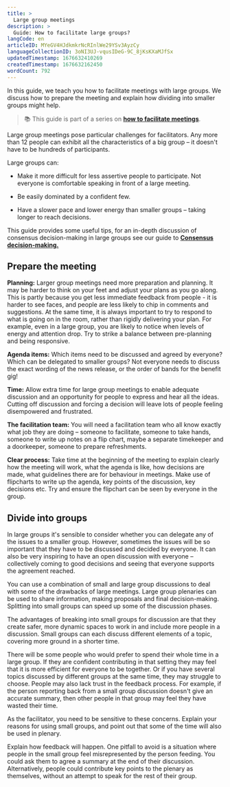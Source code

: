 ```yaml
---
title: >
  Large group meetings
description: >
  Guide: How to facilitate large groups?
langCode: en
articleID: MYeGV4HJdkmkrNcRInlWe29YSv3AyzCy
languageCollectionID: 3oNI3UJ-vqusIDeG-9C_8jKsKXaMJfSx
updatedTimestamp: 1676632410269
createdTimestamp: 1676632162450
wordCount: 792
---
```


In this guide, we teach you how to facilitate meetings with large groups. We discuss how to prepare the meeting and explain how dividing into smaller groups might help.

> 📚 This guide is part of a series on [**how to facilitate meetings**](/organising/facilitating/large-groups).

Large group meetings pose particular challenges for facilitators. Any more than 12 people can exhibit all the charac­teristics of a big group – it doesn't have to be hundreds of participants.

Large groups can:

-   Make it more difficult for less assertive people to participate. Not everyone is comfortable speaking in front of a large meeting.
    
-   Be easily dominated by a confident few.
    
-   Have a slower pace and lower energy than smaller groups – taking longer to reach decisions.
    

This guide provides some useful tips, for an in-depth discussion of consensus decision-making in large groups see our guide to [**Consensus decision-making.**](https://www.seedsforchange.org.uk/consensus)

## **Prepare the meeting**

**Planning:** Larger group meetings need more preparation and planning. It may be harder to think on your feet and adjust your plans as you go along. This is partly because you get less immediate feedback from people - it is harder to see faces, and people are less likely to chip in comments and suggestions. At the same time, it is always important to try to respond to what is going on in the room, rather than rigidly delivering your plan. For example, even in a large group, you are likely to notice when levels of energy and attention drop. Try to strike a balance between pre-planning and being responsive.

**Agenda items:** Which items need to be discussed and agreed by everyone? Which can be delegated to smaller groups? Not everyone needs to discuss the exact wording of the news release, or the order of bands for the benefit gig!

**Time:** Allow extra time for large group meetings to enable adequate discussion and an opportunity for people to express and hear all the ideas. Cutting off discus­sion and forcing a decision will leave lots of people feeling disempowered and frustrated.

**The facilitation team:** You will need a facilita­tion team who all know exactly what job they are doing – someone to facilitate, someone to take hands, someone to write up notes on a flip chart, maybe a separate timekeeper and a doorkeeper, someone to prepare refreshments.

**Clear process:** Take time at the beginning of the meeting to explain clearly how the meeting will work, what the agenda is like, how decisions are made, what guidelines there are for behaviour in meetings. Make use of flipcharts to write up the agenda, key points of the discussion, key decisions etc. Try and ensure the flipchart can be seen by everyone in the group.

## **Divide into groups**

In large groups it's sensible to consider whether you can delegate any of the issues to a smaller group. However, sometimes the issues will be so important that they have to be discussed and decided by everyone. It can also be very inspiring to have an open discussion with everyone – collectively coming to good decisions and seeing that everyone supports the agreement reached.

You can use a combination of small and large group discussions to deal with some of the draw­backs of large meetings. Large group plenaries can be used to share information, making proposals and final decision-making. Splitting into small groups can speed up some of the discussion phases.

The advantages of breaking into small groups for discussion are that they create safer, more dynamic spaces to work in and include more people in a discussion. Small groups can each discuss different elements of a topic, covering more ground in a shorter time.

There will be some people who would prefer to spend their whole time in a large group. If they are confident contributing in that setting they may feel that it is more efficient for everyone to be together. Or if you have several topics discussed by different groups at the same time, they may struggle to choose. People may also lack trust in the feedback process. For example, if the person reporting back from a small group discussion doesn't give an accurate summary, then other people in that group may feel they have wasted their time.

As the facilitator, you need to be sensitive to these concerns. Explain your reasons for using small groups, and point out that some of the time will also be used in plenary.

Explain how feedback will happen. One pitfall to avoid is a situation where people in the small group feel misrepresented by the person feeding. You could ask them to agree a summary at the end of their discussion. Alternatively, people could contribute key points to the plenary as themselves, without an attempt to speak for the rest of their group.